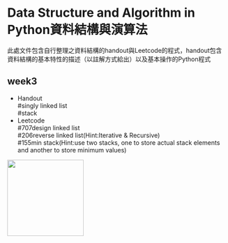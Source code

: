 **Data Structure and Algorithm in Python資料結構與演算法**
====
此處文件包含自行整理之資料結構的handout與Leetcode的程式，handout包含資料結構的基本特性的描述（以註解方式給出）以及基本操作的Python程式

week3
----
* Handout  
#singly linked list  
#stack
* Leetcode  
#707design linked list  
#206reverse linked list(Hint:Iterative & Recursive)  
#155min stack(Hint:use two stacks, one to store actual stack elements and another to store minimum values)


<img width="175" height="175" src="http://img.wxcha.com/file/201712/06/9a3fc5676a.jpg"/>
